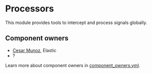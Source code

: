 # Processors

This module provides tools to intercept and process signals globally.

## Component owners

- [Cesar Munoz](https://github.com/LikeTheSalad), Elastic
- ?

Learn more about component owners in [component_owners.yml](../.github/component_owners.yml).

